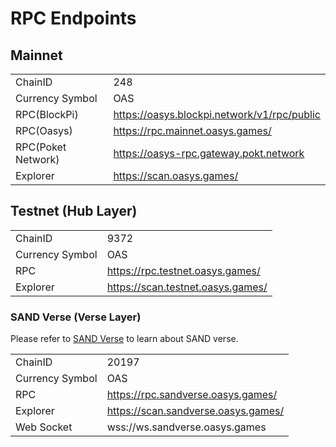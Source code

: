 # RPC Endpoints 


## Mainnet
|                 |                                    |
|-----------------|------------------------------------|
| ChainID         | 248                                |
| Currency Symbol | OAS                                |
| RPC(BlockPi)    | https://oasys.blockpi.network/v1/rpc/public	  |
| RPC(Oasys)             | https://rpc.mainnet.oasys.games/   |
| RPC(Poket Network)| https://oasys-rpc.gateway.pokt.network	  |
| Explorer        | https://scan.oasys.games/      |

## Testnet (Hub Layer)
|                 |                                         |
|-----------------|-----------------------------------------|
| ChainID         | 9372                                    |
| Currency Symbol | OAS                                     |
| RPC             | https://rpc.testnet.oasys.games/        |
| Explorer        | https://scan.testnet.oasys.games/   |

### SAND Verse (Verse Layer)
Please refer to [SAND Verse](/docs/verse-developer/how-to-build-verse/1-10-sandverse) to learn about SAND verse.

|                 |                                            |
|-----------------|--------------------------------------------|
| ChainID         | 20197                                      |
| Currency Symbol | OAS                                        |
| RPC             | https://rpc.sandverse.oasys.games/         |
| Explorer        | https://scan.sandverse.oasys.games/    |
| Web Socket      | wss://ws.sandverse.oasys.games             |



